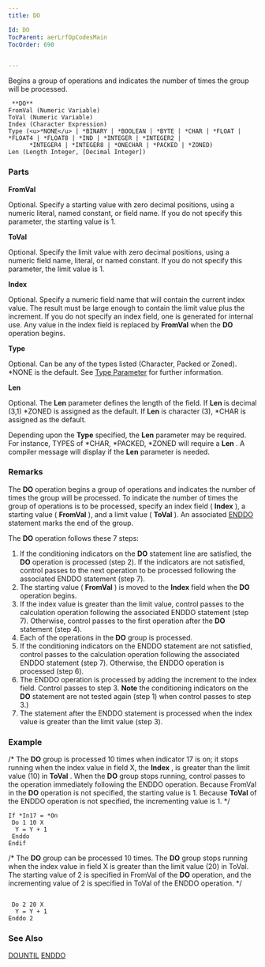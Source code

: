 ```yaml
---
title: DO

Id: DO
TocParent: aerLrfOpCodesMain
TocOrder: 690


---
```


Begins a group of operations and indicates the number of times the group will be processed. 

```
 **DO** 
FromVal (Numeric Variable)
ToVal (Numeric Variable)
Index (Character Expression)
Type (<u>*NONE</u> | *BINARY | *BOOLEAN | *BYTE | *CHAR | *FLOAT | *FLOAT4 | *FLOAT8 | *IND | *INTEGER | *INTEGER2 | 
      *INTEGER4 | *INTEGER8 | *ONECHAR | *PACKED | *ZONED)
Len (Length Integer, [Decimal Integer])
```

### Parts

**FromVal** 

Optional. Specify a starting value with zero decimal positions, using a numeric literal, named constant, or field name. If you do not specify this parameter, the starting value is 1.


**ToVal** 

Optional. Specify the limit value with zero decimal positions, using a numeric field name, literal, or named constant. If you do not specify this parameter, the limit value is 1.


**Index** 

Optional. Specify a numeric field name that will contain the current index value. The result must be large enough to contain the limit value plus the increment. If you do not specify an index field, one is generated for internal use. Any value in the index field is replaced by **FromVal** when the **DO** operation begins.


**Type** 

Optional. Can be any of the types listed (Character, Packed or Zoned). *NONE is the default. See [Type Parameter](Type_Parameter.html) for further information.


**Len** 

Optional. The **Len** parameter defines the length of the field. If **Len** is decimal (3,1) *ZONED is assigned as the default. If **Len** is character (3), *CHAR is assigned as the default. 

Depending upon the **Type** specified, the **Len** parameter may be required. For instance, TYPES of *CHAR, *PACKED, *ZONED will require a **Len** . A compiler message will display if the **Len** parameter is needed.


### Remarks
The **DO** operation begins a group of operations and indicates the number of times the group will be processed. To indicate the number of times the group of operations is to be processed, specify an index field ( **Index** ), a starting value ( **FromVal** ), and a limit value ( **ToVal** ). An associated [ENDDO](ENDDO.html) statement marks the end of the group. 

The **DO** operation follows these 7 steps: 

1. If the conditioning indicators on the **DO** statement line are satisfied, the **DO** operation is processed (step 2). If the indicators are not satisfied, control passes to the next operation to be processed following the associated ENDDO statement (step 7).
2. The starting value ( **FromVal** ) is moved to the **Index** field when the **DO** operation begins.
3. If the index value is greater than the limit value, control passes to the calculation operation following the associated ENDDO statement (step 7). Otherwise, control passes to the first operation after the **DO** statement (step 4).
4. Each of the operations in the **DO** group is processed.
5. If the conditioning indicators on the ENDDO statement are not satisfied, control passes to the calculation operation following the associated ENDDO statement (step 7). Otherwise, the ENDDO operation is processed (step 6).
6. The ENDDO operation is processed by adding the increment to the index field. Control passes to step 3. **Note** the conditioning indicators on the **DO** statement are not tested again (step 1) when control passes to step 3.)
7. The statement after the ENDDO statement is processed when the index value is greater than the limit value (step 3).

### Example
/* The **DO** group is processed 10 times when indicator 17 is on; it stops running when the index value in field X, the **Index** , is greater than the limit value (10) in **ToVal** . When the **DO** group stops running, control passes to the operation immediately following the ENDDO operation. Because FromVal in the **DO** operation is not specified, the starting value is 1. Because **ToVal** of the ENDDO operation is not specified, the incrementing value is 1. */ 

```
If *In17 = *On 
 Do 1 10 X
  Y = Y + 1 
 Enddo
Endif
```

/* The **DO** group can be processed 10 times. The **DO** group stops running when the index value in field X is greater than the limit value (20) in ToVal. The starting value of 2 is specified in FromVal of the **DO** operation, and the incrementing value of 2 is specified in ToVal of the ENDDO operation. */ 

```

 Do 2 20 X
  Y = Y + 1
Enddo 2
```

### See Also
[DOUNTIL](DOUNTIL.html)
[ENDDO](ENDDO.html) 

